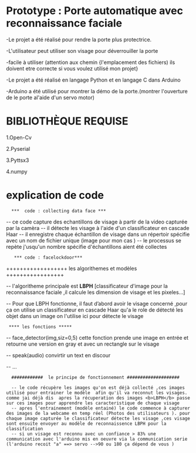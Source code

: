 <h1>  Prototype : Porte automatique avec reconnaissance faciale  </h1>
-Le projet a été réalisé pour rendre la porte plus protectrice.

-L'utilisateur peut utiliser son visage pour déverrouiller la porte

-facile à utiliser (attention aux chemin {l'emplacement des fichiers) ils doivent  etre correcte si vous voulez utilisé mon projet}

-Le projet a été réalisé en langage Python et en langage C dans Arduino

-Arduino a été utilisé pour montrer la démo de la porte.(montrer l'ouverture de le porte al'aide d'un servo motor)



<h1>BIBLIOTHÈQUE REQUISE</h1>

1.Open-Cv

2.Pyserial

3.Pyttsx3

4.numpy

<h1>explication de code </h1>

      ***  code : collecting data face ***
      
--   ce code capture des echantillons de visage à partir de la video capturée par la camèra 
--   il détecte les visage à l'aide d'un classificateur en cascade Haar
--   il enregistre chaque échantillon de visage dans un répertoir spécifie avec un nom de fichier unique (image pour mon cas ) 
--    le processus se repète j'usqu'un nombre spécifie d'échantillons aient été collectes


       *** code : facelockdoor***
        
  ++++++++++++++++++   les algorithemes et modèles  +++++++++++++++++

  
 --  l'algoritheme principale  est  <b> LBPH</b> [classificateur d'image pour la reconnaissance faciale ,il calcule les dimension de visage et les pixeles...]

-- Pour que LBPH fonctionne, il faut d’abord avoir le visage concerné ,pour ça on utilise un classificateur en cascade Haar qu'a le role de détecté les objet dans un image on l'utilise ici pour détecte le visage 

     **** les fonctions *****

-- face_detector(img,siz=0,5) cette fonction  prende une image en entrée et retourne une version en gray et avec un rectangle sur le visage 

--  speak(audio)  convirtir un text en discour 

--     ...

      ############  le principe de fonctionnement ####################

      -- le code récupère les images qu'on est déjà collecté ,ces images utilisé pour entrainer le modèle  afin qu'il va reconnut les visages. comme jai déjà dis  apres la récuperation des images <b>LBPH</b> passe sur ces images pour apprendre les caracteristique de chaque visage 
      -- apres l'entrainement (modèle entainé) le code commence à capturer des images de la webcame en temp réel (Photos des utilisateurs ). pour chaque image capturée le classificateur détecte les visage ,ces visage sont ensuite envoyer au modèle de reconnaissence LBPH pour la classification 
      -- si un visage est reconnu avec un confiance > 83% une communication avec l'arduino mis en oeuvre via la communication serie (l'arduino recoit "a" ==> servo -->90 ou 180 ça dépend de vous )
  
